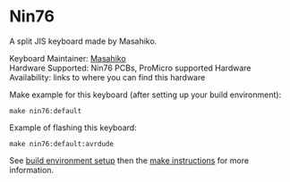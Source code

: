 Nin76
========

A split JIS keyboard made by Masahiko.

Keyboard Maintainer: [Masahiko](https://twitter.com/masahiko_sawada)  
Hardware Supported: Nin76 PCBs, ProMicro supported
Hardware Availability: links to where you can find this hardware

Make example for this keyboard (after setting up your build environment):

    make nin76:default

Example of flashing this keyboard:

    make nin76:default:avrdude

See [build environment setup](https://docs.qmk.fm/build_environment_setup.html) then the [make instructions](https://docs.qmk.fm/make_instructions.html) for more information.
